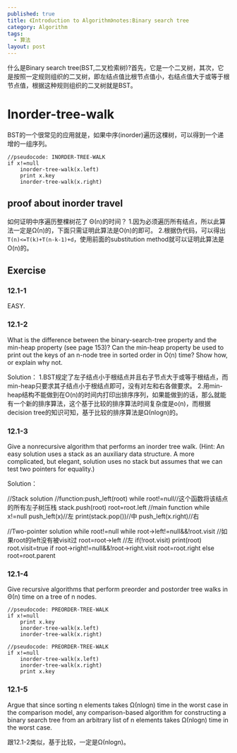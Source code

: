 ```yaml
---
published: true
title: 《Introduction to Algorithm》notes:Binary search tree
category: Algorithm
tags: 
  - 算法
layout: post
---
```


什么是Binary search tree(BST,二叉检索树)?首先，它是一个二叉树，其次，它是按照一定规则组织的二叉树，即左结点值比根节点值小，右结点值大于或等于根节点值，根据这种规则组织的二叉树就是BST。

# Inorder-tree-walk

BST的一个很常见的应用就是，如果中序(inorder)遍历这棵树，可以得到一个递增的一组序列。

	//pseudocode: INORDER-TREE-WALK
	if x!=null
		inorder-tree-walk(x.left)
		print x.key
		inorder-tree-walk(x.right)
		
## proof about inorder travel

如何证明中序遍历整棵树花了 Θ(n)的时间？
1.因为必须遍历所有结点，所以此算法一定是Ω(n)的，下面只需证明此算法是O(n)的即可。
2.根据伪代码，可以得出 `T(n)<=T(k)+T(n-k-1)+d`，使用前面的substitution method就可以证明此算法是O(n)的。

## Exercise

### 12.1-1 

EASY.

### 12.1-2

What is the difference between the binary-search-tree property and the min-heap property (see page 153)? Can the min-heap property be used to print out the keys
of an n-node tree in sorted order in O(n) time? Show how, or explain why not.

Solution：
1.BST规定了左子结点小于根结点并且右子节点大于或等于根结点，而min-heap只要求其子结点小于根结点即可，没有对左和右各做要求。
2.用min-heap结构不能做到在O(n)的时间内打印出排序序列，如果能做到的话，那么就能有一个新的排序算法，这个基于比较的排序算法时间复杂度是o(n)，而根据decision tree的知识可知，基于比较的排序算法是Ω(nlogn)的。

### 12.1-3

Give a nonrecursive algorithm that performs an inorder tree walk. (Hint: An easy solution uses a stack as an auxiliary data structure. A more complicated, but elegant, solution uses no stack but assumes that we can test two pointers for equality.)

Solution：

//Stack solution
	//function:push_left(root)
	while root!=null//这个函数将该结点的所有左子树压栈
			stack.push(root)
			root=root.left
	//main function
	while x!=null
		push_left(x)//左
		print(stack.pop())//中
		push_left(x.right)//右

//Two-pointer solution
while root!=null
	while root->left!=null&&!root.visit //如果root的left没有被visit过
		root=root->left //左
	if(!root.visit) print(root) root.visit=true
	if root->right!=null&&!root->right.visit
		root=root.right
	else
		root=root.parent
		
### 12.1-4

Give recursive algorithms that perform preorder and postorder tree walks in Θ(n) time on a tree of n nodes.

	//pseudocode: PREORDER-TREE-WALK
	if x!=null
		print x.key
		inorder-tree-walk(x.left)		
		inorder-tree-walk(x.right)
		
	//pseudocode: PREORDER-TREE-WALK
	if x!=null		
		inorder-tree-walk(x.left)		
		inorder-tree-walk(x.right)
		print x.key
		
###  12.1-5

Argue that since sorting n elements takes Ω(nlogn) time in the worst case in
the comparison model, any comparison-based algorithm for constructing a binary
search tree from an arbitrary list of n elements takes Ω(nlogn) time in the worst
case.

跟12.1-2类似，基于比较，一定是Ω(nlogn)。

